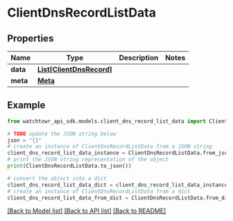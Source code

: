# ClientDnsRecordListData


## Properties

Name | Type | Description | Notes
------------ | ------------- | ------------- | -------------
**data** | [**List[ClientDnsRecord]**](ClientDnsRecord.md) |  | 
**meta** | [**Meta**](Meta.md) |  | 

## Example

```python
from watchtowr_api_sdk.models.client_dns_record_list_data import ClientDnsRecordListData

# TODO update the JSON string below
json = "{}"
# create an instance of ClientDnsRecordListData from a JSON string
client_dns_record_list_data_instance = ClientDnsRecordListData.from_json(json)
# print the JSON string representation of the object
print(ClientDnsRecordListData.to_json())

# convert the object into a dict
client_dns_record_list_data_dict = client_dns_record_list_data_instance.to_dict()
# create an instance of ClientDnsRecordListData from a dict
client_dns_record_list_data_from_dict = ClientDnsRecordListData.from_dict(client_dns_record_list_data_dict)
```
[[Back to Model list]](../README.md#documentation-for-models) [[Back to API list]](../README.md#documentation-for-api-endpoints) [[Back to README]](../README.md)


